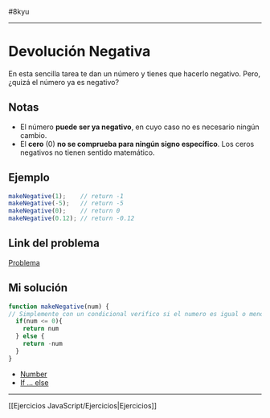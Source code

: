 #8kyu 
___
# Devolución Negativa

En esta sencilla tarea te dan un número y tienes que hacerlo negativo. Pero, ¿quizá el número ya es negativo?

## Notas

-   El número **puede ser ya negativo**, en cuyo caso no es necesario ningún cambio.
-   El **cero** (0) **no se comprueba para ningún signo específico**. Los ceros negativos no tienen sentido matemático.
    

## Ejemplo

```js
makeNegative(1);    // return -1
makeNegative(-5);   // return -5
makeNegative(0);    // return 0
makeNegative(0.12); // return -0.12
```

## Link del problema

[Problema](https://www.codewars.com/kata/55685cd7ad70877c23000102/train/javascript)

## Mi solución

```js
function makeNegative(num) {
// Simplemente con un condicional verifico si el numero es igual o menor a 0 devuelvo el mismo numero, de lo contrario devuelvo el numero 
  if(num <= 0){
    return num
  } else {
    return -num
  }
}
```

-   [Number](https://es.javascript.info/number)
-   [If ... else](https://developer.mozilla.org/es/docs/Web/JavaScript/Reference/Statements/if...else)

__________

[[Ejercicios JavaScript/Ejercicios|Ejercicios]]